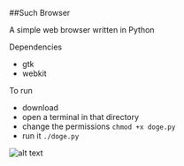 ##Such Browser

A simple web browser written in Python

Dependencies
- gtk
- webkit

To run
- download
- open a terminal in that directory
- change the permissions `chmod +x doge.py`
- run it `./doge.py`

![alt text](https://github.com/brobin/such-browser/screenshot.png "Very Sceenshot, Wow")